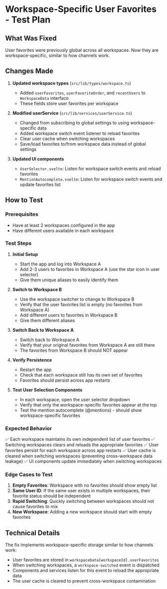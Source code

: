 # Workspace-Specific User Favorites - Test Plan

## What Was Fixed
User favorites were previously global across all workspaces. Now they are workspace-specific, similar to how channels work.

## Changes Made

1. **Updated workspace types** (`src/lib/types/workspace.ts`)
   - Added `userFavorites`, `userFavoriteOrder`, and `recentUsers` to `WorkspaceData` interface
   - These fields store user favorites per workspace

2. **Modified userService** (`src/lib/services/userService.ts`)
   - Changed from subscribing to global settings to using workspace-specific data
   - Added workspace switch event listener to reload favorites
   - Clear user cache when switching workspaces
   - Save/load favorites to/from workspace data instead of global settings

3. **Updated UI components**
   - `UserSelector.svelte`: Listen for workspace switch events and reload favorites
   - `MentionAutocomplete.svelte`: Listen for workspace switch events and update favorites list

## How to Test

### Prerequisites
- Have at least 2 workspaces configured in the app
- Have different users available in each workspace

### Test Steps

1. **Initial Setup**
   - Start the app and log into Workspace A
   - Add 2-3 users to favorites in Workspace A (use the star icon in user selector)
   - Give them unique aliases to easily identify them

2. **Switch to Workspace B**
   - Use the workspace switcher to change to Workspace B
   - Verify that the user favorites list is empty (no favorites from Workspace A)
   - Add different users to favorites in Workspace B
   - Give them different aliases

3. **Switch Back to Workspace A**
   - Switch back to Workspace A
   - Verify that your original favorites from Workspace A are still there
   - The favorites from Workspace B should NOT appear

4. **Verify Persistence**
   - Restart the app
   - Check that each workspace still has its own set of favorites
   - Favorites should persist across app restarts

5. **Test User Selection Components**
   - In each workspace, open the user selector dropdown
   - Verify that only the workspace-specific favorites appear at the top
   - Test the mention autocomplete (@mentions) - should show workspace-specific favorites

### Expected Behavior

✅ Each workspace maintains its own independent list of user favorites
✅ Switching workspaces clears and reloads the appropriate favorites
✅ User favorites persist for each workspace across app restarts
✅ User cache is cleared when switching workspaces (preventing cross-workspace data leakage)
✅ UI components update immediately when switching workspaces

### Edge Cases to Test

1. **Empty Favorites**: Workspace with no favorites should show empty list
2. **Same User ID**: If the same user exists in multiple workspaces, their favorite status should be independent
3. **Rapid Switching**: Quickly switching between workspaces should not cause favorites to mix
4. **New Workspace**: Adding a new workspace should start with empty favorites

## Technical Details

The fix implements workspace-specific storage similar to how channels work:
- User favorites are stored in `workspaceData[workspaceId].userFavorites`
- When switching workspaces, a `workspace-switched` event is dispatched
- Components and services listen for this event to reload the appropriate data
- The user cache is cleared to prevent cross-workspace contamination
